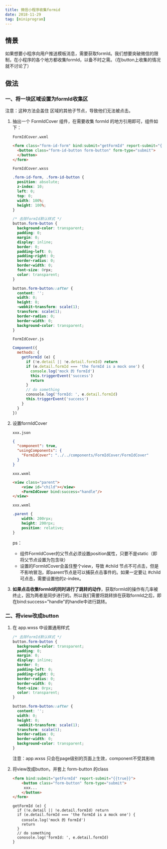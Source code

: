 ```yaml
---
title: 微信小程序收集formid
date: 2018-11-29
tag: [miniprogram]
---
```


## 情景

如果想要小程序向用户推送模板消息，需要获取formId。我们想要突破微信的限制，在小程序的各个地方都收集formId，以备不时之需。（在button上收集的情况就不讨论了）

## 做法

### 一、将一块区域设置为formId收集区

注意：这种方法会盖住 区域的其他子节点，导致他们无法被点击。

1. 抽出一个 FormIdCover 组件，在需要收集 formId 的地方引用即可，组件如下：

   `FormIdCover.wxml`

   ```html
   <form class="form-id-form" bind:submit="getFormId" report-submit="{{true}}">
     <button class="form-id-button form-button" form-type="submit">
     </button>
   </form>
   ```

   <!--more-->

   `FormIdCover.wxss`

   ```scss
   .form-id-form, .form-id-button {
     position: absolute;
     z-index: 10;
     left: 0;
     top: 0;
     width: 100%;
     height: 100%;
   }
   
   /* 去除formId默认样式 */
   button.form-button {
     background-color: transparent;
     padding: 0;
     margin: 0;
     display: inline;
     border: 0;
     padding-left: 0;
     padding-right: 0;
     border-radius: 0;
     border-width: 0;
     font-size: 0rpx;
     color: transparent;
   }
   
   button.form-button::after {
     content: '';
     width: 0;
     height: 0;
     -webkit-transform: scale(1);
     transform: scale(1);
     border-radius: 0;
     border-width: 0;
     background-color: transparent;
   }
   ```

   `FormIdCover.js`

   ```js
   Component({
     methods: {
       getFormId (e) {
         if (!e.detail || !e.detail.formId) return
         if (e.detail.formId === 'the formId is a mock one') {
           console.log('mock 的 formId')
           this.triggerEvent('success')
           return
         }
         // do something
         conosole.log('formId: ', e.detail.formId)
         this.triggerEvent('success')
       }
     }
   })
   ```

2. 设置formIdCover

   `xxx.json`

   ```json
   {
     "component": true,
     "usingComponents": {
       "FormIdCover": "../../components/FormIdCover/FormIdCover"
     }
   }
   ```

   `xxx.wxml`

   ```html
   <view class="parent">
       <view id="child"></view>
       <FormIdCover bind:success="handle"/>
   </view>
   ```

   `xxx.wxml`

   ```css
   .parent {
       width: 200rpx;
       height: 200rpx;
       position: relative;
   }
   ```

   ps：

   - 组件FormIdCover的父节点必须设置position属性，只要不是static（即 将父节点设置为包含块）
   - 设置的FormIdCover会盖住整个view，导致 #child 节点不可点击，但是不影响冒泡，即parent节点是可以捕获点击事件的。如果一定要让 #child 可点击，需要设置他的z-index。

3. **如果点击收集formId的同时进行了跳转的动作**，获取formId的操作有几率被终止，因为两者是同步进行的。所以我们需要将跳转排在获取formId之后，即在bind:success="handle"的handle中进行跳转。



### 二、将view改成button

1. 在 app.wxss 中设置通用样式

   ```css
   /* 去除formId默认样式 */
   button.form-button {
     background-color: transparent;
     padding: 0;
     margin: 0;
     display: inline;
     border: 0;
     padding-left: 0;
     padding-right: 0;
     border-radius: 0;
     border-width: 0;
     font-size: 0rpx;
     color: transparent;
   }
   
   button.form-button::after {
     content: '';
     width: 0;
     height: 0;
     -webkit-transform: scale(1);
     transform: scale(1);
     border-radius: 0;
     border-width: 0;
     background-color: transparent;
   }
   ```

   注意：app.wxss 只会在page级别的页面上生效，component不受其影响

2. 将view改成button，并套上 form-button 的class

   ```html
   <form bind:submit="getFormId" report-submit="{{true}}">
       <button class="form-button" form-type="submit">
   		xxx...
       </button>
   </form>
   ```

   ```
   getFormId (e) {
     if (!e.detail || !e.detail.formId) return
     if (e.detail.formId === 'the formId is a mock one') {
       console.log('mock 的 formId')
       return
     }
     // do something
     conosole.log('formId: ', e.detail.formId)
   }
   ```
